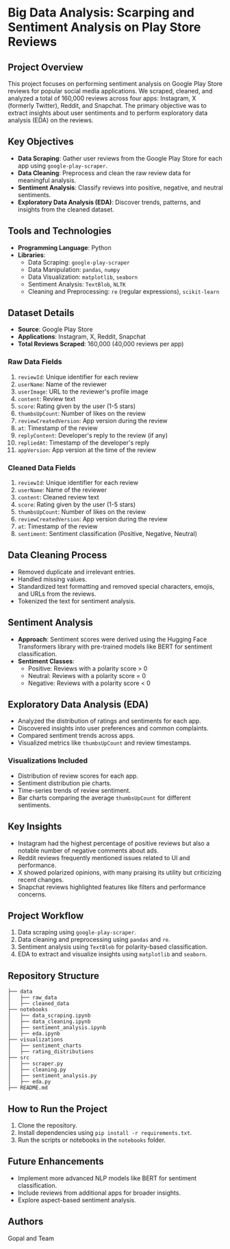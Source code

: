 # Big Data Analysis: Scarping and Sentiment Analysis on Play Store Reviews

## Project Overview

This project focuses on performing sentiment analysis on Google Play Store reviews for popular social media applications. We scraped, cleaned, and analyzed a total of 160,000 reviews across four apps: Instagram, X (formerly Twitter), Reddit, and Snapchat. The primary objective was to extract insights about user sentiments and to perform exploratory data analysis (EDA) on the reviews.

## Key Objectives

- **Data Scraping**: Gather user reviews from the Google Play Store for each app using `google-play-scraper`.
- **Data Cleaning**: Preprocess and clean the raw review data for meaningful analysis.
- **Sentiment Analysis**: Classify reviews into positive, negative, and neutral sentiments.
- **Exploratory Data Analysis (EDA)**: Discover trends, patterns, and insights from the cleaned dataset.

## Tools and Technologies

- **Programming Language**: Python
- **Libraries**:
  - Data Scraping: `google-play-scraper`
  - Data Manipulation: `pandas`, `numpy`
  - Data Visualization: `matplotlib`, `seaborn`
  - Sentiment Analysis: `TextBlob`, `NLTK`
  - Cleaning and Preprocessing: `re` (regular expressions), `scikit-learn`

## Dataset Details

- **Source**: Google Play Store
- **Applications**: Instagram, X, Reddit, Snapchat
- **Total Reviews Scraped**: 160,000 (40,000 reviews per app)

### Raw Data Fields

1. `reviewId`: Unique identifier for each review
2. `userName`: Name of the reviewer
3. `userImage`: URL to the reviewer's profile image
4. `content`: Review text
5. `score`: Rating given by the user (1-5 stars)
6. `thumbsUpCount`: Number of likes on the review
7. `reviewCreatedVersion`: App version during the review
8. `at`: Timestamp of the review
9. `replyContent`: Developer's reply to the review (if any)
10. `repliedAt`: Timestamp of the developer's reply
11. `appVersion`: App version at the time of the review

### Cleaned Data Fields

1. `reviewId`: Unique identifier for each review
2. `userName`: Name of the reviewer
3. `content`: Cleaned review text
4. `score`: Rating given by the user (1-5 stars)
5. `thumbsUpCount`: Number of likes on the review
6. `reviewCreatedVersion`: App version during the review
7. `at`: Timestamp of the review
8. `sentiment`: Sentiment classification (Positive, Negative, Neutral)

## Data Cleaning Process

- Removed duplicate and irrelevant entries.
- Handled missing values.
- Standardized text formatting and removed special characters, emojis, and URLs from the reviews.
- Tokenized the text for sentiment analysis.

## Sentiment Analysis

- **Approach**: Sentiment scores were derived using the Hugging Face Transformers library with pre-trained models like BERT for sentiment classification.
- **Sentiment Classes**:
  - Positive: Reviews with a polarity score > 0
  - Neutral: Reviews with a polarity score = 0
  - Negative: Reviews with a polarity score < 0

## Exploratory Data Analysis (EDA)

- Analyzed the distribution of ratings and sentiments for each app.
- Discovered insights into user preferences and common complaints.
- Compared sentiment trends across apps.
- Visualized metrics like `thumbsUpCount` and review timestamps.

### Visualizations Included

- Distribution of review scores for each app.
- Sentiment distribution pie charts.
- Time-series trends of review sentiment.
- Bar charts comparing the average `thumbsUpCount` for different sentiments.

## Key Insights

- Instagram had the highest percentage of positive reviews but also a notable number of negative comments about ads.
- Reddit reviews frequently mentioned issues related to UI and performance.
- X showed polarized opinions, with many praising its utility but criticizing recent changes.
- Snapchat reviews highlighted features like filters and performance concerns.

## Project Workflow

1. Data scraping using `google-play-scraper`.
2. Data cleaning and preprocessing using `pandas` and `re`.
3. Sentiment analysis using `TextBlob` for polarity-based classification.
4. EDA to extract and visualize insights using `matplotlib` and `seaborn`.

## Repository Structure

```
├── data
│   ├── raw_data
│   ├── cleaned_data
├── notebooks
│   ├── data_scraping.ipynb
│   ├── data_cleaning.ipynb
│   ├── sentiment_analysis.ipynb
│   ├── eda.ipynb
├── visualizations
│   ├── sentiment_charts
│   ├── rating_distributions
├── src
│   ├── scraper.py
│   ├── cleaning.py
│   ├── sentiment_analysis.py
│   ├── eda.py
├── README.md
```

## How to Run the Project

1. Clone the repository.
2. Install dependencies using `pip install -r requirements.txt`.
3. Run the scripts or notebooks in the `notebooks` folder.

## Future Enhancements

- Implement more advanced NLP models like BERT for sentiment classification.
- Include reviews from additional apps for broader insights.
- Explore aspect-based sentiment analysis.

## Authors

Gopal and Team

